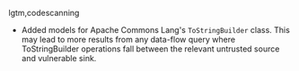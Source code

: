 lgtm,codescanning
* Added models for Apache Commons Lang's `ToStringBuilder` class. This may lead to more results from any data-flow query where ToStringBuilder operations fall between the relevant untrusted source and vulnerable sink.
